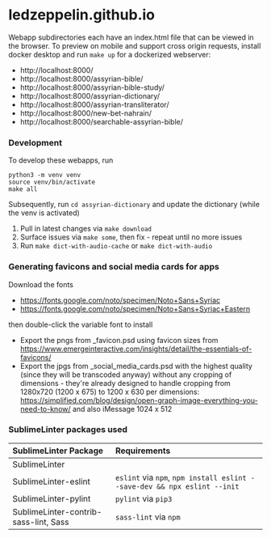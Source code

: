 # ledzeppelin.github.io

Webapp subdirectories each have an index.html file that can be viewed in the browser.  To preview on mobile and support cross origin requests, install docker desktop and run `make up` for a dockerized webserver:

* http://localhost:8000/
* http://localhost:8000/assyrian-bible/
* http://localhost:8000/assyrian-bible-study/
* http://localhost:8000/assyrian-dictionary/
* http://localhost:8000/assyrian-transliterator/
* http://localhost:8000/new-bet-nahrain/
* http://localhost:8000/searchable-assyrian-bible/


### Development

To develop these webapps, run
```
python3 -m venv venv
source venv/bin/activate
make all
```

Subsequently, run `cd assyrian-dictionary` and update the dictionary (while the venv is activated)
1. Pull in latest changes via `make download`
2. Surface issues via `make some`, then fix - repeat until no more issues
3. Run `make dict-with-audio-cache` or `make dict-with-audio`


### Generating favicons and social media cards for apps

Download the fonts
* https://fonts.google.com/noto/specimen/Noto+Sans+Syriac
* https://fonts.google.com/noto/specimen/Noto+Sans+Syriac+Eastern

then double-click the variable font to install


* Export the pngs from _favicon.psd using favicon sizes from https://www.emergeinteractive.com/insights/detail/the-essentials-of-favicons/
* Export the jpgs from _social_media_cards.psd with the highest quality (since they will be transcoded anyway) without any cropping of dimensions - they're already designed to handle cropping from 1280x720 (1200 x 675) to 1200 x 630 per dimensions: https://simplified.com/blog/design/open-graph-image-everything-you-need-to-know/ and also iMessage 1024 x 512

### SublimeLinter packages used

| SublimeLinter Package                   | Requirements                                                             |
| :---                                    |:-------------------------------------------------------------------------|
| SublimeLinter                           |                                                                          |
| SublimeLinter-eslint                    | `eslint` via `npm`, `npm install eslint --save-dev && npx eslint --init` |
| SublimeLinter-pylint                    | `pylint` via `pip3`                                                      |
| SublimeLinter-contrib-sass-lint, Sass   | `sass-lint` via `npm`                                                    |

